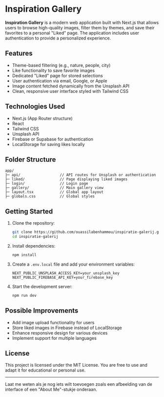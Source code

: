 # Inspiration Gallery

**Inspiration Gallery** is a modern web application built with Next.js that allows users to browse high-quality images, filter them by themes, and save their favorites to a personal "Liked" page. The application includes user authentication to provide a personalized experience.

## Features

- Theme-based filtering (e.g., nature, people, city)
- Like functionality to save favorite images
- Dedicated "Liked" page for stored selections
- User authentication via email, Google, or Apple
- Image content fetched dynamically from the Unsplash API
- Clean, responsive user interface styled with Tailwind CSS

## Technologies Used

- Next.js (App Router structure)
- React
- Tailwind CSS
- Unsplash API
- Firebase or Supabase for authentication
- LocalStorage for saving likes locally

## Folder Structure

```
app/
├─ api/                  // API routes for Unsplash or authentication
├─ liked/                // Page displaying liked images
├─ login/                // Login page
├─ gallery/              // Main gallery view
├─ layout.tsx            // Global app layout
├─ globals.css           // Global styles
```

## Getting Started

1. Clone the repository:

   ```bash
   git clone https://github.com/ouassilabenhammou/inspiratie-galerij.git
   cd inspiratie-galerij
   ```

2. Install dependencies:

   ```bash
   npm install
   ```

3. Create a `.env.local` file and add your environment variables:

   ```env
   NEXT_PUBLIC_UNSPLASH_ACCESS_KEY=your_unsplash_key
   NEXT_PUBLIC_FIREBASE_API_KEY=your_firebase_key
   ```

4. Start the development server:

   ```bash
   npm run dev
   ```

## Possible Improvements

- Add image upload functionality for users
- Store liked images in Firebase instead of LocalStorage
- Enhance responsive design for various devices
- Implement support for multiple languages

## License

This project is licensed under the MIT License. You are free to use and adapt it for educational or personal use.

---

Laat me weten als je nog iets wilt toevoegen zoals een afbeelding van de interface of een "About Me"-stukje onderaan.
